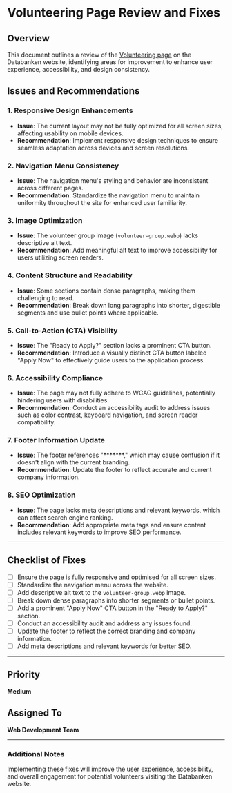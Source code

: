 # Volunteering Page Review and Fixes

## Overview
This document outlines a review of the [Volunteering page](https://steven2k2.github.io/databanken/volunteering) on the Databanken website, identifying areas for improvement to enhance user experience, accessibility, and design consistency.

## Issues and Recommendations

### 1. Responsive Design Enhancements
- **Issue**: The current layout may not be fully optimized for all screen sizes, affecting usability on mobile devices.
- **Recommendation**: Implement responsive design techniques to ensure seamless adaptation across devices and screen resolutions.

### 2. Navigation Menu Consistency
- **Issue**: The navigation menu's styling and behavior are inconsistent across different pages.
- **Recommendation**: Standardize the navigation menu to maintain uniformity throughout the site for enhanced user familiarity.

### 3. Image Optimization
- **Issue**: The volunteer group image (`volunteer-group.webp`) lacks descriptive alt text.
- **Recommendation**: Add meaningful alt text to improve accessibility for users utilizing screen readers.

### 4. Content Structure and Readability
- **Issue**: Some sections contain dense paragraphs, making them challenging to read.
- **Recommendation**: Break down long paragraphs into shorter, digestible segments and use bullet points where applicable.

### 5. Call-to-Action (CTA) Visibility
- **Issue**: The "Ready to Apply?" section lacks a prominent CTA button.
- **Recommendation**: Introduce a visually distinct CTA button labeled "Apply Now" to effectively guide users to the application process.

### 6. Accessibility Compliance
- **Issue**: The page may not fully adhere to WCAG guidelines, potentially hindering users with disabilities.
- **Recommendation**: Conduct an accessibility audit to address issues such as color contrast, keyboard navigation, and screen reader compatibility.

### 7. Footer Information Update
- **Issue**: The footer references "*******," which may cause confusion if it doesn't align with the current branding.
- **Recommendation**: Update the footer to reflect accurate and current company information.

### 8. SEO Optimization
- **Issue**: The page lacks meta descriptions and relevant keywords, which can affect search engine ranking.
- **Recommendation**: Add appropriate meta tags and ensure content includes relevant keywords to improve SEO performance.

---

## Checklist of Fixes
- [ ] Ensure the page is fully responsive and optimised for all screen sizes.
- [ ] Standardize the navigation menu across the website.
- [ ] Add descriptive alt text to the `volunteer-group.webp` image.
- [ ] Break down dense paragraphs into shorter segments or bullet points.
- [ ] Add a prominent "Apply Now" CTA button in the "Ready to Apply?" section.
- [ ] Conduct an accessibility audit and address any issues found.
- [ ] Update the footer to reflect the correct branding and company information.
- [ ] Add meta descriptions and relevant keywords for better SEO.

---

## Priority
**Medium**

## Assigned To
**Web Development Team**

---

### Additional Notes
Implementing these fixes will improve the user experience, accessibility, and overall engagement for potential volunteers visiting the Databanken website.